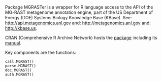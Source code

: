 Package MGRASTer is a wrapper for R language access to 
the API of the MG-RAST metagenome annotation engine, part of the
US Department of Energy (DOE) Systems Biology Knowledge Base (KBase).
See: http://api.metagenomics.anl.gov
and: http://metagenomics.anl.gov
and: http://kbase.us.

CRAN (Comprehensive R Archive Network) hosts 
the [package](http://cran.r-project.org/web/packages/MGRASTer/index.html)
including 
its [manual](http://cran.r-project.org/web/packages/matR/matR.pdf).

Key components are the functions:

	call.MGRAST()
	parse.MGRAST()
	doc.MGRAST()
	auth.MGRAST()
